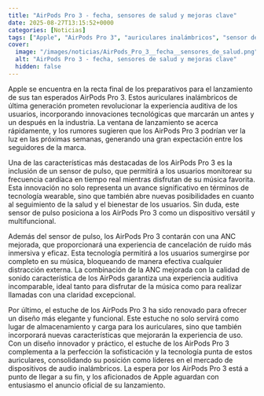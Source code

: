 ```yaml
---
title: "AirPods Pro 3 - fecha, sensores de salud y mejoras clave"
date: 2025-08-27T13:15:52+0000
categories: [Noticias]
tags: ["Apple", "AirPods Pro 3", "auriculares inalámbricos", "sensor de pulso", "ANC mejorada", "cancelación de ruido", "estuche renovado."]
cover:
  image: "/images/noticias/AirPods_Pro_3__fecha__sensores_de_salud.png"
  alt: "AirPods Pro 3 - fecha, sensores de salud y mejoras clave"
  hidden: false
---
```


Apple se encuentra en la recta final de los preparativos para el lanzamiento de sus tan esperados AirPods Pro 3. Estos auriculares inalámbricos de última generación prometen revolucionar la experiencia auditiva de los usuarios, incorporando innovaciones tecnológicas que marcarán un antes y un después en la industria. La ventana de lanzamiento se acerca rápidamente, y los rumores sugieren que los AirPods Pro 3 podrían ver la luz en las próximas semanas, generando una gran expectación entre los seguidores de la marca.

Una de las características más destacadas de los AirPods Pro 3 es la inclusión de un sensor de pulso, que permitirá a los usuarios monitorear su frecuencia cardíaca en tiempo real mientras disfrutan de su música favorita. Esta innovación no solo representa un avance significativo en términos de tecnología wearable, sino que también abre nuevas posibilidades en cuanto al seguimiento de la salud y el bienestar de los usuarios. Sin duda, este sensor de pulso posiciona a los AirPods Pro 3 como un dispositivo versátil y multifuncional.

Además del sensor de pulso, los AirPods Pro 3 contarán con una ANC mejorada, que proporcionará una experiencia de cancelación de ruido más inmersiva y eficaz. Esta tecnología permitirá a los usuarios sumergirse por completo en su música, bloqueando de manera efectiva cualquier distracción externa. La combinación de la ANC mejorada con la calidad de sonido característica de los AirPods garantiza una experiencia auditiva incomparable, ideal tanto para disfrutar de la música como para realizar llamadas con una claridad excepcional.

Por último, el estuche de los AirPods Pro 3 ha sido renovado para ofrecer un diseño más elegante y funcional. Este estuche no solo servirá como lugar de almacenamiento y carga para los auriculares, sino que también incorporará nuevas características que mejorarán la experiencia de uso. Con un diseño innovador y práctico, el estuche de los AirPods Pro 3 complementa a la perfección la sofisticación y la tecnología punta de estos auriculares, consolidando su posición como líderes en el mercado de dispositivos de audio inalámbricos. La espera por los AirPods Pro 3 está a punto de llegar a su fin, y los aficionados de Apple aguardan con entusiasmo el anuncio oficial de su lanzamiento.
